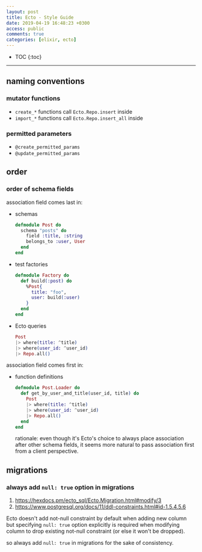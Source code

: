 ```yaml
---
layout: post
title: Ecto - Style Guide
date: 2019-04-19 16:48:23 +0300
access: public
comments: true
categories: [elixir, ecto]
---
```


<!-- @format -->

<!-- more -->

* TOC
{:toc}
<hr>

## naming conventions

### mutator functions

- `create_*` functions call `Ecto.Repo.insert` inside
- `import_*` functions call `Ecto.Repo.insert_all` inside

### permitted parameters

- `@create_permitted_params`
- `@update_permitted_params`

## order

### order of schema fields

association field comes last in:

- schemas

  ```elixir
  defmodule Post do
    schema "posts" do
      field :title, :string
      belongs_to :user, User
    end
  end
  ```

- test factories

  ```elixir
  defmodule Factory do
    def build(:post) do
      %Post{
        title: "foo",
        user: build(:user)
      }
    end
  end
  ```

- Ecto queries

  ```elixir
  Post
  |> where(title: ^title)
  |> where(user_id: ^user_id)
  |> Repo.all()
  ```

association field comes first in:

- function definitions

  ```elixir
  defmodule Post.Loader do
    def get_by_user_and_title(user_id, title) do
      Post
      |> where(title: ^title)
      |> where(user_id: ^user_id)
      |> Repo.all()
    end
  end
  ```

  rationale: even though it's Ecto's choice to always place association after
  other schema fields, it seems more natural to pass association first from a
  client perspective.

## migrations

### always add `null: true` option in migrations

1. <https://hexdocs.pm/ecto_sql/Ecto.Migration.html#modify/3>
2. <https://www.postgresql.org/docs/11/ddl-constraints.html#id-1.5.4.5.6>

Ecto doesn't add not-null constraint by default when adding new column but
specifying `null: true` option explicitly is required when modifying column to
drop existing not-null constraint (or else it won't be dropped).

so always add `null: true` in migrations for the sake of consistency.
